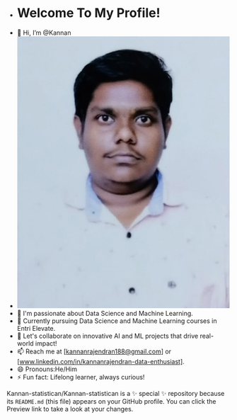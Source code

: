 - # Welcome To My Profile!
- 👋 Hi, I’m @Kannan
- ![Kannan R ](https://github.com/Kannan-statistican/Kannan-statistican/blob/main/My%20pic.jpeg?raw=true)
- 👀 I'm passionate about Data Science and Machine Learning.
- 🌱 Currently pursuing Data Science and Machine Learning courses in Entri Elevate.
- 💞️ Let's collaborate on innovative AI and ML projects that drive real-world impact!
- 📫 Reach me at [kannanrajendran188@gmail.com] or [www.linkedin.com/in/kannanrajendran-data-enthusiast].
- 😄 Pronouns:He/Him
- ⚡ Fun fact: Lifelong learner, always curious!


Kannan-statistican/Kannan-statistican is a ✨ special ✨ repository because its `README.md` (this file) appears on your GitHub profile.
You can click the Preview link to take a look at your changes.

